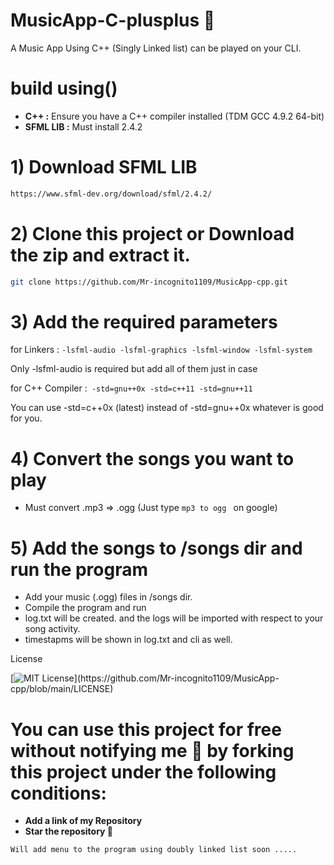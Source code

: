 # MusicApp-C-plusplus 💚
A Music App Using C++ (Singly Linked list) can be played on your CLI. 

 # **build using()** 

 * **C++ :** Ensure you have a C++ compiler installed (TDM GCC 4.9.2 64-bit)
 * **SFML LIB :** Must install 2.4.2

 # 1) Download SFML LIB
```bash
https://www.sfml-dev.org/download/sfml/2.4.2/
```

# 2) Clone this project or Download the zip and extract it.

```bash
git clone https://github.com/Mr-incognito1109/MusicApp-cpp.git
```

# 3) Add the required parameters 

for Linkers : `-lsfml-audio
              -lsfml-graphics
              -lsfml-window
              -lsfml-system`
              
Only  -lsfml-audio is required but add all of them just in case

for C++ Compiler :` -std=gnu++0x
                   -std=c++11
                   -std=gnu++11`
                   
You can use -std=c++0x (latest) instead of -std=gnu++0x whatever is good for you.

# 4) Convert the songs you want to play

* Must convert .mp3 => .ogg (Just type  `mp3 to ogg ` on google)

# 5) Add the songs to /songs dir and run the program 

* Add your music (.ogg) files in /songs dir.
* Compile the program and run
* log.txt will be created. and the logs will be imported with respect to your song activity.
* timestapms will be shown in log.txt and cli as well.

License 

[![MIT License](https://img.shields.io/apm/l/atomic-design-ui.svg?)](https://github.com/Mr-incognito1109/MusicApp-cpp/blob/main/LICENSE)

# You can use this project for free without notifying me 💚 by forking this project under the following conditions:

* **Add a link of my Repository**
* **Star the repository 🌟**


`Will add menu to the program using doubly linked list soon .....`












